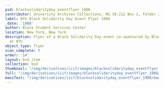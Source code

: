 ```yaml
---
pid: blacksolidarityday_eventflyer_1988
contributor: University Archives Collections, RG 39.212 Box 2, Folder 20
label: NYU Black Solidarity Day Event Flyer 1988
_date: '1988'
author: Black Student Services Center
location: New York, New York
description: Flyer of a Black Solidarity Day event co-sponsored by Black Student Organizations
  at NYU
object_type: flyer
scan_complete: Y
order: '14'
layout: bsd_item
collection: bsd
thumbnail: "/img/derivatives/iiif/images/blacksolidarityday_eventflyer_1988/full/250,/0/default.jpg"
full: "/img/derivatives/iiif/images/blacksolidarityday_eventflyer_1988/full/1140,/0/default.jpg"
manifest: "/img/derivatives/iiif/blacksolidarityday_eventflyer_1988/manifest.json"
---
```

